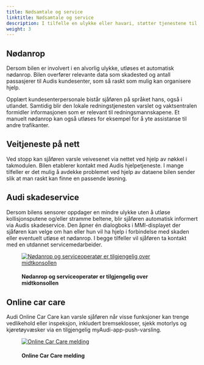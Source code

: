 ```yaml
---
title: Nødsamtale og service 
linktitle: Nødsamtale og service
description: I tilfelle en ulykke eller havari, støtter tjenestene til Audi connect-pakken nødanrop og tjenester, inkludert fjernkontroll. I nødstilfeller vil erfarne Audi-ansatte fra skade- eller havaritjenesten hjelpe deg, eller et automatisk nødanrop vil bli foretatt av kjøretøyet.
weight: 3
---
```

<!-- markdownlint-disable MD033 -->
## Nødanrop

Dersom bilen er involvert i en alvorlig ulykke, utløses et automatisk nødanrop. Bilen overfører relevante data som skadested og antall passasjerer til Audis kundesenter, som så raskt som mulig kan organisere hjelp.

Opplært kundesenterpersonale bistår sjåføren på språket hans, også i utlandet. Samtidig blir den lokale redningstjenesten varslet og vaktsentralen formidler informasjonen som er relevant til redningsmannskapene. Et manuelt nødanrop kan også utløses for eksempel for å yte assistanse til andre trafikanter.

## Veitjeneste på nett

Ved stopp kan sjåføren varsle veivesenet via nettet ved hjelp av nøkkel i takmodulen. Bilen etablerer kontakt med Audis hjelpetjeneste. I mange tilfeller er det mulig å avdekke
problemet ved hjelp av dataene bilen sender slik at man raskt kan finne en passende løsning.

## Audi skadeservice

Dersom bilens sensorer oppdager en mindre ulykke uten å utløse kollisjonsputene og/eller stramme beltene, blir sjåføren automatisk informert via Audis skadeservice. Den åpner én dialogboks i MMI-displayet der sjåføren kan velge om han eller hun vil ha hjelp i forbindelse med skaden eller eventuelt utløse et nødanrop. I begge tilfeller vil sjåføren ta kontakt med en utdannet servicemedarbeider.

<figure>
    <a href="https://media.electrichasgoneaudi.net/multimedia/technology/audiconnect/emergencycallandservice/servicebuttons.jpg">
        <img src="https://media.electrichasgoneaudi.net/multimedia/technology/audiconnect/emergencycallandservice/servicebuttonss.jpg"
        class="img-fluid" alt="Nødanrop og serviceoperatør er tilgjengelig over midtkonsollen" title="Nødanrop og serviceoperatør er tilgjengelig over midtkonsollen">
    </a>
    <figcaption><h4>Nødanrop og serviceoperatør er tilgjengelig over midtkonsollen</h4></figcaption>
</figure>

## Online car care

Audi Online Car Care kan varsle sjåføren når visse funksjoner kan trenge vedlikehold eller inspeksjon, inkludert bremseklosser, sjekk motorlys og kjøretøyvæsker via en tilgjengelig myAudi-app-push-varsling.

<figure>
    <a href="https://media.electrichasgoneaudi.net/multimedia/technology/audiconnect/emergencycallandservice/onlinecarcare.jpg">
        <img src="https://media.electrichasgoneaudi.net/multimedia/technology/audiconnect/emergencycallandservice/onlinecarcares.jpg"
        class="img-fluid" alt="Online Car Care melding" title="Online Car Care melding">
    </a>
    <figcaption><h4>Online Car Care melding</h4></figcaption>
</figure>
